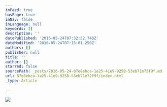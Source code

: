 ```yaml
---
inFeed: true
hasPage: true
inNav: false
inLanguage: null
keywords: []
description: ''
datePublished: '2016-05-24T07:32:52.740Z'
dateModified: '2016-05-24T07:15:01.250Z'
authors: []
publisher: null
title: ''
author: []
starred: false
sourcePath: _posts/2016-05-24-87e8ebca-1a25-41e9-9250-53eb71e72f9f.md
url: 87e8ebca-1a25-41e9-9250-53eb71e72f9f/index.html
_type: Article

---
```

![](https://the-grid-user-content.s3-us-west-2.amazonaws.com/f1b1f8d6-2fa5-4c12-bd7f-9ad098750c1a.jpg)